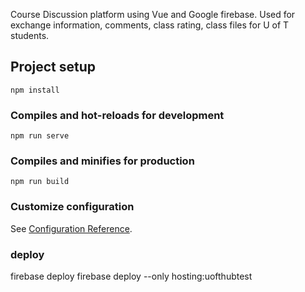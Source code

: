 Course Discussion platform using Vue and Google firebase.
Used for exchange information, comments, class rating, class files for U of T students.

## Project setup
```
npm install
```

### Compiles and hot-reloads for development
```
npm run serve
```

### Compiles and minifies for production
```
npm run build
```

### Customize configuration
See [Configuration Reference](https://cli.vuejs.org/config/).


### deploy
firebase deploy 
firebase deploy --only hosting:uofthubtest

















